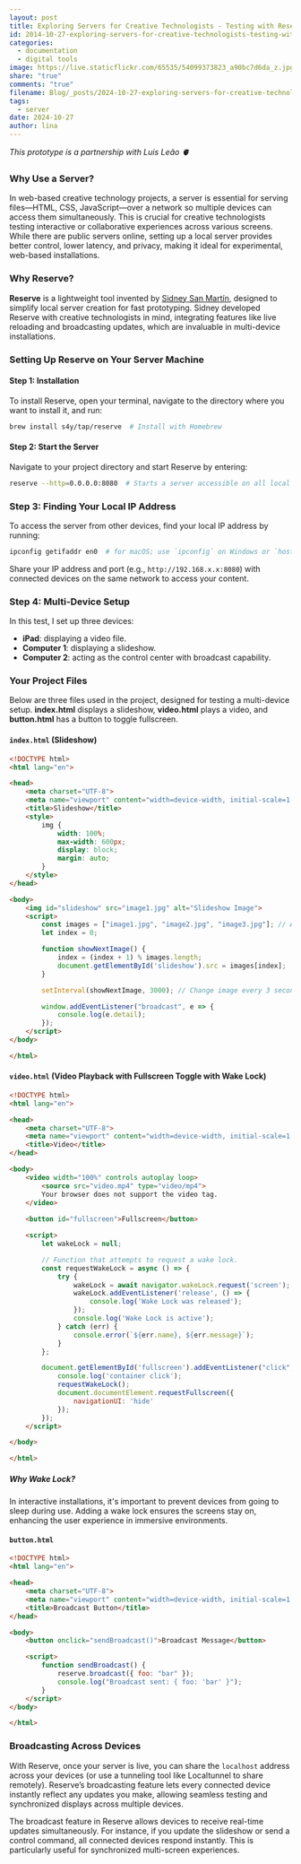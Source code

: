 ```yaml
---
layout: post
title: Exploring Servers for Creative Technologists - Testing with Reserve
id: 2014-10-27-exploring-servers-for-creative-technologists-testing-with-reserve.md
categories:
  - documentation
  - digital tools
image: https://live.staticflickr.com/65535/54099373823_a90bc7d6da_z.jpg
share: "true"
comments: "true"
filename: Blog/_posts/2024-10-27-exploring-servers-for-creative-technologists-testing-with-reserve.md
tags:
  - server
date: 2024-10-27
author: lina
---
```

_This prototype is a partnership with Luis Leão 🫀_

### Why Use a Server?

In web-based creative technology projects, a server is essential for serving files—HTML, CSS, JavaScript—over a network so multiple devices can access them simultaneously. This is crucial for creative technologists testing interactive or collaborative experiences across various screens. While there are public servers online, setting up a local server provides better control, lower latency, and privacy, making it ideal for experimental, web-based installations.

### Why Reserve?

**Reserve** is a lightweight tool invented by [Sidney San Martín](https://github.com/s4y), designed to simplify local server creation for fast prototyping. Sidney developed Reserve with creative technologists in mind, integrating features like live reloading and broadcasting updates, which are invaluable in multi-device installations.

### Setting Up Reserve on Your Server Machine

#### Step 1: Installation

To install Reserve, open your terminal, navigate to the directory where you want to install it, and run:
```bash
brew install s4y/tap/reserve  # Install with Homebrew
```

#### Step 2: Start the Server

Navigate to your project directory and start Reserve by entering:
```bash
reserve --http=0.0.0.0:8080  # Starts a server accessible on all local network devices
```

### Step 3: Finding Your Local IP Address

To access the server from other devices, find your local IP address by running:
```bash
ipconfig getifaddr en0  # for macOS; use `ipconfig` on Windows or `hostname -I` on Linux
```
Share your IP address and port (e.g., `http://192.168.x.x:8080`) with connected devices on the same network to access your content.

### Step 4: Multi-Device Setup

In this test, I set up three devices:

- **iPad**: displaying a video file.
- **Computer 1**: displaying a slideshow.
- **Computer 2**: acting as the control center with broadcast capability.

### Your Project Files

Below are three files used in the project, designed for testing a multi-device setup. **index.html** displays a slideshow, **video.html** plays a video, and **button.html** has a button to toggle fullscreen.

#### `index.html` (Slideshow)

```html
<!DOCTYPE html>
<html lang="en">

<head>
    <meta charset="UTF-8">
    <meta name="viewport" content="width=device-width, initial-scale=1.0">
    <title>Slideshow</title>
    <style>
        img {
            width: 100%;
            max-width: 600px;
            display: block;
            margin: auto;
        }
    </style>
</head>

<body>
    <img id="slideshow" src="image1.jpg" alt="Slideshow Image">
    <script>
        const images = ["image1.jpg", "image2.jpg", "image3.jpg"]; // Add image paths here
        let index = 0;

        function showNextImage() {
            index = (index + 1) % images.length;
            document.getElementById('slideshow').src = images[index];
        }

        setInterval(showNextImage, 3000); // Change image every 3 seconds

        window.addEventListener("broadcast", e => {
            console.log(e.detail);
        });
    </script>
</body>

</html>

```

#### `video.html` (Video Playback with Fullscreen Toggle with Wake Lock)

```html
<!DOCTYPE html>
<html lang="en">

<head>
    <meta charset="UTF-8">
    <meta name="viewport" content="width=device-width, initial-scale=1.0">
    <title>Video</title>
</head>

<body>
    <video width="100%" controls autoplay loop>
        <source src="video.mp4" type="video/mp4">
        Your browser does not support the video tag.
    </video>
    
    <button id="fullscreen">Fullscreen</button>

    <script>
        let wakeLock = null;

        // Function that attempts to request a wake lock.
        const requestWakeLock = async () => {
            try {
                wakeLock = await navigator.wakeLock.request('screen');
                wakeLock.addEventListener('release', () => {
                    console.log('Wake Lock was released');
                });
                console.log('Wake Lock is active');
            } catch (err) {
                console.error(`${err.name}, ${err.message}`);
            }
        };

        document.getElementById('fullscreen').addEventListener("click", e => {
            console.log('container click');
            requestWakeLock();
            document.documentElement.requestFullscreen({
                navigationUI: 'hide'
            });
        });
    </script>

</body>

</html>
```

##### Why Wake Lock?

In interactive installations, it's important to prevent devices from going to sleep during use. Adding a wake lock ensures the screens stay on, enhancing the user experience in immersive environments.

#### `button.html` 

```html
<!DOCTYPE html>
<html lang="en">

<head>
    <meta charset="UTF-8">
    <meta name="viewport" content="width=device-width, initial-scale=1.0">
    <title>Broadcast Button</title>
</head>

<body>
    <button onclick="sendBroadcast()">Broadcast Message</button>

    <script>
        function sendBroadcast() {
            reserve.broadcast({ foo: "bar" });
            console.log("Broadcast sent: { foo: 'bar' }");
        }
    </script>
</body>

</html>
```

### Broadcasting Across Devices

With Reserve, once your server is live, you can share the `localhost` address across your devices (or use a tunneling tool like Localtunnel to share remotely). Reserve’s broadcasting feature lets every connected device instantly reflect any updates you make, allowing seamless testing and synchronized displays across multiple devices.

The broadcast feature in Reserve allows devices to receive real-time updates simultaneously. For instance, if you update the slideshow or send a control command, all connected devices respond instantly. This is particularly useful for synchronized multi-screen experiences.
